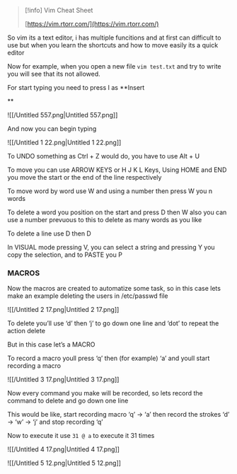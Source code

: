 > [!info] Vim Cheat Sheet  
>  
> [https://vim.rtorr.com/](https://vim.rtorr.com/)  

So vim its a text editor, i has multiple funcitions and at first can difficult to use but when you learn the shortcuts and how to move easily its a quick editor

  

Now for example, when you open a new file `vim test.txt` and try to write you will see that its not allowed.

  

For start typing you need to press I as **Insert  
  
**

![[/Untitled 557.png|Untitled 557.png]]

And now you can begin typing

![[/Untitled 1 22.png|Untitled 1 22.png]]

To UNDO something as Ctrl + Z would do, you have to use Alt + U

To move you can use ARROW KEYS or H J K L Keys, Using HOME and END you move the start or the end of the line respectively

To move word by word use W and using a number then press W you n words

To delete a word you position on the start and press D then W also you can use a number prevuous to this to delete as many words as you like

To delete a line use D then D

  

In VISUAL mode pressing V, you can select a string and pressing Y you copy the selection, and to PASTE you P

  

### MACROS

Now the macros are created to automatize some task, so in this case lets make an example deleting the users in /etc/passwd file

![[/Untitled 2 17.png|Untitled 2 17.png]]

To delete you’ll use ‘d’ then ‘j’ to go down one line and ‘dot’ to repeat the action delete

But in this case let’s a MACRO

To record a macro youll press ‘q’ then (for example) ‘a’ and youll start recording a macro

![[/Untitled 3 17.png|Untitled 3 17.png]]

Now every command you make will be recorded, so lets record the command to delete and go down one line

This would be like, start recording macro ‘q’ → ‘a’ then record the strokes ‘d’ → ‘w’ → ‘j’ and stop recording ‘q’

Now to execute it use `31 @ a` to execute it 31 times

![[/Untitled 4 17.png|Untitled 4 17.png]]

![[/Untitled 5 12.png|Untitled 5 12.png]]